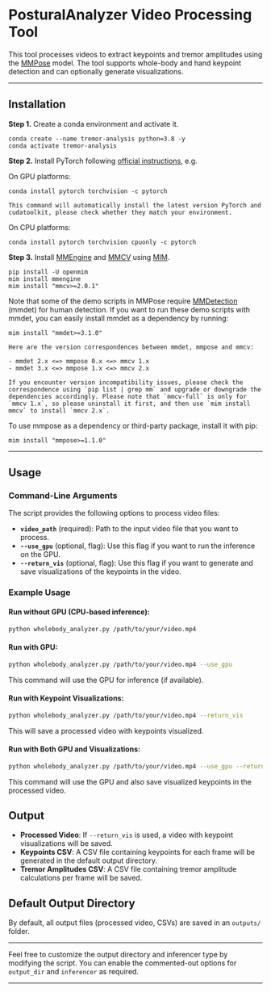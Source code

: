 # PosturalAnalyzer Video Processing Tool

This tool processes videos to extract keypoints and tremor amplitudes using the [MMPose](https://github.com/open-mmlab/mmpose) model. The tool supports whole-body and hand keypoint detection and can optionally generate visualizations.


---
## Installation

**Step 1.** Create a conda environment and activate it.

```shell
conda create --name tremor-analysis python=3.8 -y
conda activate tremor-analysis
```

**Step 2.** Install PyTorch following [official instructions](https://pytorch.org/get-started/locally/), e.g.

On GPU platforms:

```shell
conda install pytorch torchvision -c pytorch
```

```{warning}
This command will automatically install the latest version PyTorch and cudatoolkit, please check whether they match your environment.
```

On CPU platforms:

```shell
conda install pytorch torchvision cpuonly -c pytorch
```

**Step 3.** Install [MMEngine](https://github.com/open-mmlab/mmengine) and [MMCV](https://github.com/open-mmlab/mmcv/tree/2.x) using [MIM](https://github.com/open-mmlab/mim).

```shell
pip install -U openmim
mim install mmengine
mim install "mmcv>=2.0.1"
```

Note that some of the demo scripts in MMPose require [MMDetection](https://github.com/open-mmlab/mmdetection) (mmdet)  for human detection. If you want to run these demo scripts with mmdet, you can easily install mmdet as a dependency by running:

```shell
mim install "mmdet>=3.1.0"
```

```{note}
Here are the version correspondences between mmdet, mmpose and mmcv:

- mmdet 2.x <=> mmpose 0.x <=> mmcv 1.x
- mmdet 3.x <=> mmpose 1.x <=> mmcv 2.x

If you encounter version incompatibility issues, please check the correspondence using `pip list | grep mm` and upgrade or downgrade the dependencies accordingly. Please note that `mmcv-full` is only for `mmcv 1.x`, so please uninstall it first, and then use `mim install mmcv` to install `mmcv 2.x`.
```

To use mmpose as a dependency or third-party package, install it with pip:

```shell
mim install "mmpose>=1.1.0"
```

---

## Usage

### Command-Line Arguments

The script provides the following options to process video files:

- **`video_path`** (required): Path to the input video file that you want to process.
- **`--use_gpu`** (optional, flag): Use this flag if you want to run the inference on the GPU.
- **`--return_vis`** (optional, flag): Use this flag if you want to generate and save visualizations of the keypoints in the video.

### Example Usage

#### Run without GPU (CPU-based inference):

```bash
python wholebody_analyzer.py /path/to/your/video.mp4
```

#### Run with GPU:

```bash
python wholebody_analyzer.py /path/to/your/video.mp4 --use_gpu
```

This command will use the GPU for inference (if available).

#### Run with Keypoint Visualizations:

```bash
python wholebody_analyzer.py /path/to/your/video.mp4 --return_vis
```

This will save a processed video with keypoints visualized.

#### Run with Both GPU and Visualizations:

```bash
python wholebody_analyzer.py /path/to/your/video.mp4 --use_gpu --return_vis
```

This command will use the GPU and also save visualized keypoints in the processed video.

## Output

- **Processed Video**: If `--return_vis` is used, a video with keypoint visualizations will be saved.
- **Keypoints CSV**: A CSV file containing keypoints for each frame will be generated in the default output directory.
- **Tremor Amplitudes CSV**: A CSV file containing tremor amplitude calculations per frame will be saved.

## Default Output Directory

By default, all output files (processed video, CSVs) are saved in an `outputs/` folder.

---

Feel free to customize the output directory and inferencer type by modifying the script. You can enable the commented-out options for `output_dir` and `inferencer` as required.

---
